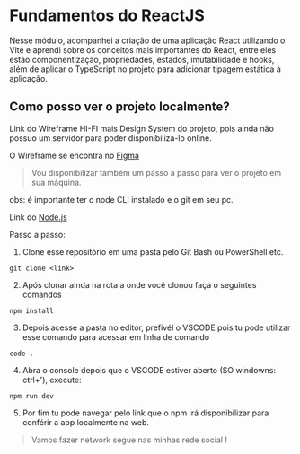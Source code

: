 # Fundamentos do ReactJS

Nesse módulo, acompanhei a criação de uma aplicação React utilizando o Vite e aprendi sobre os conceitos mais importantes do React, entre eles estão componentização, propriedades, estados, imutabilidade e hooks, além de aplicar o TypeScript no projeto para adicionar tipagem estática à aplicação.

## Como posso ver o projeto localmente? 

Link do Wireframe HI-FI mais Design System do projeto, pois ainda não possuo um servidor para poder disponibiliza-lo online.

O Wireframe se encontra no [Figma](https://www.figma.com/community/file/1113573231685349036)

> Vou disponibilizar também um passo a passo para ver o projeto em sua máquina.

obs: é importante ter o node CLI instalado e o git em seu pc.

Link do [Node.js](https://nodejs.org/en/)

Passo a passo:
1. Clone esse repositório em uma pasta pelo Git Bash ou PowerShell etc.
```
git clone <link>
```
2. Após clonar ainda na rota a onde você clonou faça o seguintes comandos
```
npm install
```
3. Depois acesse a pasta no editor, prefivél o VSCODE pois tu pode utilizar esse comando para acessar em linha de comando
```
code .
```
4. Abra o console depois que o VSCODE estiver aberto (SO windowns: ctrl+'), execute:
```
npm run dev
```
5. Por fim tu pode navegar pelo link que o npm irá disponibilizar para conférir a app localmente na web.

> Vamos fazer network segue nas minhas rede social !
